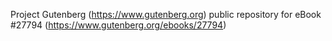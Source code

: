 Project Gutenberg (https://www.gutenberg.org) public repository for eBook #27794 (https://www.gutenberg.org/ebooks/27794)
